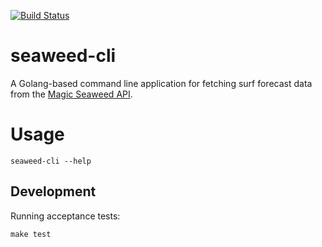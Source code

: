 [![Build Status](https://travis-ci.org/mdb/seaweed-cli.svg?branch=master)](https://travis-ci.org/mdb/seaweed-cli)

# seaweed-cli

A Golang-based command line application for fetching surf forecast data from the [Magic Seaweed API](http://magicseaweed.com/developer/forecast-api).

# Usage

```
seaweed-cli --help
```

## Development

Running acceptance tests:

```
make test
```
